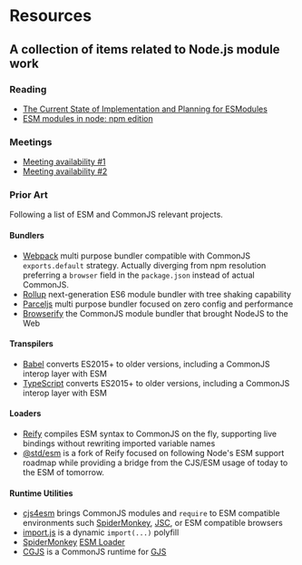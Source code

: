 # Resources

## A collection of items related to Node.js module work

### Reading
* [The Current State of Implementation and Planning for ESModules](https://medium.com/the-node-js-collection/the-current-state-of-implementation-and-planning-for-esmodules-a4ecb2aac07a)
* [ESM modules in node: npm edition](https://gist.github.com/ceejbot/b49f8789b2ab6b09548ccb72813a1054)

### Meetings
* [Meeting availability #1](https://doodle.com/poll/cqavkzwxtxzccs4z)
* [Meeting availability #2](https://doodle.com/poll/vdb8cgz48q3zzt2t)

### Prior Art

Following a list of ESM and CommonJS relevant projects.

#### Bundlers
  * [Webpack](https://webpack.js.org) multi purpose bundler compatible with CommonJS `exports.default` strategy. Actually diverging from npm resolution preferring a `browser` field in the `package.json` instead of actual CommonJS.
  * [Rollup](https://rollupjs.org) next-generation ES6 module bundler with tree shaking capability
  * [Parceljs](https://parceljs.org/) multi purpose bundler focused on zero config and performance
  * [Browserify](http://browserify.org) the CommonJS module bundler that brought NodeJS to the Web

#### Transpilers
  * [Babel](http://babeljs.io) converts ES2015+ to older versions, including a CommonJS interop layer with ESM
  * [TypeScript](https://www.typescriptlang.org) converts ES2015+ to older versions, including a CommonJS interop layer with ESM
  
#### Loaders
  * [Reify](https://www.npmjs.com/package/reify) compiles ESM syntax to CommonJS on the fly, supporting live bindings without rewriting imported variable names
  * [@std/esm](https://github.com/standard-things/esm) is a fork of Reify focused on following Node's ESM support roadmap while providing a bridge from the CJS/ESM usage of today to the ESM of tomorrow.

#### Runtime Utilities
  * [cjs4esm](https://github.com/WebReflection/cjs4esm#cjs4esm--) brings CommonJS modules and `require` to ESM compatible environments such [SpiderMonkey](https://developer.mozilla.org/en-US/docs/Mozilla/Projects/SpiderMonkey), [JSC](https://trac.webkit.org/wiki/JavaScriptCore), or ESM compatible browsers
  * [import.js](https://github.com/WebReflection/import.js#importjs) is a dynamic `import(...)` polyfill
  * [SpiderMonkey](https://developer.mozilla.org/en-US/docs/Mozilla/Projects/SpiderMonkey) [ESM Loader](https://searchfox.org/mozilla-central/source/js/src/shell/ModuleLoader.js)
  * [CGJS](https://github.com/cgjs/cgjs#cgjs-) is a CommonJS runtime for [GJS](https://wiki.gnome.org/Projects/Gjs)
